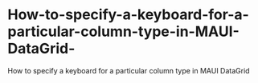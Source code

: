 # How-to-specify-a-keyboard-for-a-particular-column-type-in-MAUI-DataGrid-
How to specify a keyboard for a particular column type in MAUI DataGrid

